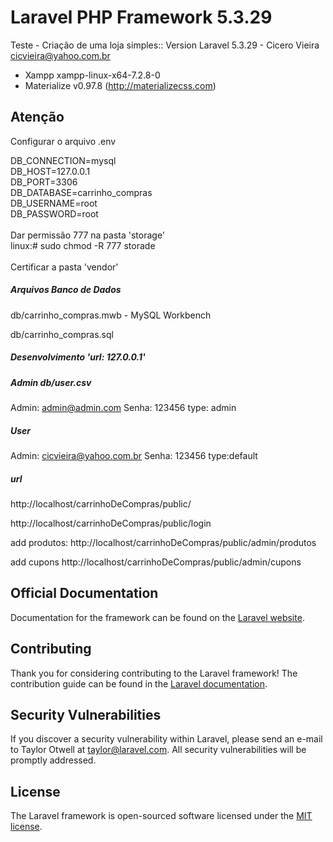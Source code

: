 # Laravel PHP Framework 5.3.29 

Teste - Criação de uma loja simples:: Version Laravel 5.3.29 - Cicero Vieira cicvieira@yahoo.com.br

- Xampp xampp-linux-x64-7.2.8-0
- Materialize v0.97.8 (http://materializecss.com)

## Atenção
Configurar o arquivo .env 

DB_CONNECTION=mysql<br>
DB_HOST=127.0.0.1<br> 
DB_PORT=3306<br>
DB_DATABASE=carrinho_compras<br>
DB_USERNAME=root<br>
DB_PASSWORD=root<br>
<br>
Dar permissão 777 na pasta 'storage'<br>
linux:# sudo chmod -R 777 storade<br>
<br>
Certificar a pasta 'vendor' 



##### Arquivos Banco de Dados 

db/carrinho_compras.mwb - MySQL Workbench

db/carrinho_compras.sql

##### Desenvolvimento 'url: 127.0.0.1'

##### Admin db/user.csv
Admin: admin@admin.com
Senha: 123456
type: admin

##### User
Admin: cicvieira@yahoo.com.br
Senha: 123456
type:default

##### url
http://localhost/carrinhoDeCompras/public/

http://localhost/carrinhoDeCompras/public/login

add produtos:
http://localhost/carrinhoDeCompras/public/admin/produtos

add cupons
http://localhost/carrinhoDeCompras/public/admin/cupons

## Official Documentation

Documentation for the framework can be found on the [Laravel website](http://laravel.com/docs).

## Contributing

Thank you for considering contributing to the Laravel framework! The contribution guide can be found in the [Laravel documentation](http://laravel.com/docs/contributions).

## Security Vulnerabilities

If you discover a security vulnerability within Laravel, please send an e-mail to Taylor Otwell at taylor@laravel.com. All security vulnerabilities will be promptly addressed.

## License

The Laravel framework is open-sourced software licensed under the [MIT license](http://opensource.org/licenses/MIT).
